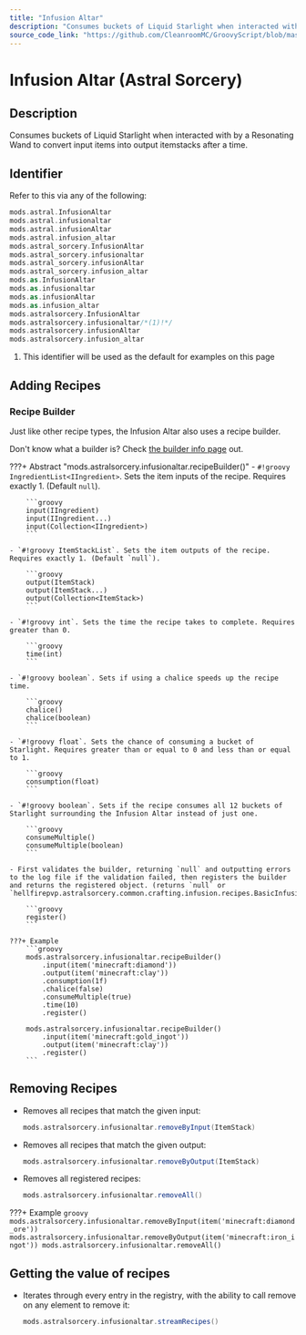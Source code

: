 ```yaml
---
title: "Infusion Altar"
description: "Consumes buckets of Liquid Starlight when interacted with by a Resonating Wand to convert input items into output itemstacks after a time."
source_code_link: "https://github.com/CleanroomMC/GroovyScript/blob/master/src/main/java/com/cleanroommc/groovyscript/compat/mods/astralsorcery/InfusionAltar.java"
---
```


# Infusion Altar (Astral Sorcery)

## Description

Consumes buckets of Liquid Starlight when interacted with by a Resonating Wand to convert input items into output itemstacks after a time.

## Identifier

Refer to this via any of the following:

```groovy hl_lines="14"
mods.astral.InfusionAltar
mods.astral.infusionaltar
mods.astral.infusionAltar
mods.astral.infusion_altar
mods.astral_sorcery.InfusionAltar
mods.astral_sorcery.infusionaltar
mods.astral_sorcery.infusionAltar
mods.astral_sorcery.infusion_altar
mods.as.InfusionAltar
mods.as.infusionaltar
mods.as.infusionAltar
mods.as.infusion_altar
mods.astralsorcery.InfusionAltar
mods.astralsorcery.infusionaltar/*(1)!*/
mods.astralsorcery.infusionAltar
mods.astralsorcery.infusion_altar
```

1. This identifier will be used as the default for examples on this page

## Adding Recipes

### Recipe Builder

Just like other recipe types, the Infusion Altar also uses a recipe builder.

Don't know what a builder is? Check [the builder info page](../../../groovy/builder.md) out.

???+ Abstract "mods.astralsorcery.infusionaltar.recipeBuilder()"
    - `#!groovy IngredientList<IIngredient>`. Sets the item inputs of the recipe. Requires exactly 1. (Default `null`).

        ```groovy
        input(IIngredient)
        input(IIngredient...)
        input(Collection<IIngredient>)
        ```

    - `#!groovy ItemStackList`. Sets the item outputs of the recipe. Requires exactly 1. (Default `null`).

        ```groovy
        output(ItemStack)
        output(ItemStack...)
        output(Collection<ItemStack>)
        ```

    - `#!groovy int`. Sets the time the recipe takes to complete. Requires greater than 0.

        ```groovy
        time(int)
        ```

    - `#!groovy boolean`. Sets if using a chalice speeds up the recipe time.

        ```groovy
        chalice()
        chalice(boolean)
        ```

    - `#!groovy float`. Sets the chance of consuming a bucket of Starlight. Requires greater than or equal to 0 and less than or equal to 1.

        ```groovy
        consumption(float)
        ```

    - `#!groovy boolean`. Sets if the recipe consumes all 12 buckets of Starlight surrounding the Infusion Altar instead of just one.

        ```groovy
        consumeMultiple()
        consumeMultiple(boolean)
        ```

    - First validates the builder, returning `null` and outputting errors to the log file if the validation failed, then registers the builder and returns the registered object. (returns `null` or `hellfirepvp.astralsorcery.common.crafting.infusion.recipes.BasicInfusionRecipe`).

        ```groovy
        register()
        ```

    ???+ Example
        ```groovy
        mods.astralsorcery.infusionaltar.recipeBuilder()
            .input(item('minecraft:diamond'))
            .output(item('minecraft:clay'))
            .consumption(1f)
            .chalice(false)
            .consumeMultiple(true)
            .time(10)
            .register()

        mods.astralsorcery.infusionaltar.recipeBuilder()
            .input(item('minecraft:gold_ingot'))
            .output(item('minecraft:clay'))
            .register()
        ```



## Removing Recipes

- Removes all recipes that match the given input:

    ```groovy
    mods.astralsorcery.infusionaltar.removeByInput(ItemStack)
    ```

- Removes all recipes that match the given output:

    ```groovy
    mods.astralsorcery.infusionaltar.removeByOutput(ItemStack)
    ```

- Removes all registered recipes:

    ```groovy
    mods.astralsorcery.infusionaltar.removeAll()
    ```

???+ Example
    ```groovy
    mods.astralsorcery.infusionaltar.removeByInput(item('minecraft:diamond_ore'))
    mods.astralsorcery.infusionaltar.removeByOutput(item('minecraft:iron_ingot'))
    mods.astralsorcery.infusionaltar.removeAll()
    ```

## Getting the value of recipes

- Iterates through every entry in the registry, with the ability to call remove on any element to remove it:

    ```groovy
    mods.astralsorcery.infusionaltar.streamRecipes()
    ```
